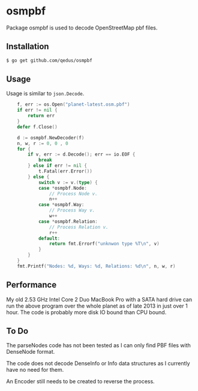 osmpbf
===

Package osmpbf is used to decode OpenStreetMap pbf files.

## Installation

```bash
$ go get github.com/qedus/osmpbf
```

## Usage

Usage is similar to `json.Decode`.

```Go
	f, err := os.Open("planet-latest.osm.pbf")
	if err != nil {
		return err
	}
	defer f.Close()

	d := osmpbf.NewDecoder(f)
	n, w, r := 0, 0 , 0
	for {
		if v, err := d.Decode(); err == io.EOF {
			break
		} else if err != nil {
			t.Fatal(err.Error())
		} else {
			switch v := v.(type) {
			case *osmpbf.Node:
				// Process Node v.
				n++
			case *osmpbf.Way:
				// Process Way v.
				w++
			case *osmpbf.Relation:
				// Process Relation v.
				r++
			default:
				return fmt.Errorf("unknwon type %T\n", v)
			}
		}
	}
	fmt.Printf("Nodes: %d, Ways: %d, Relations: %d\n", n, w, r)
```

## Performance

My old 2.53 GHz Intel Core 2 Duo MacBook Pro with a SATA hard drive can run the above program over the whole planet as of late 2013 in just over 1 hour. The code is probably more disk IO bound than CPU bound.

## To Do

The parseNodes code has not been tested as I can only find PBF files with DenseNode format.

The code does not decode DenseInfo or Info data structures as I currently have no need for them.

An Encoder still needs to be created to reverse the process.
